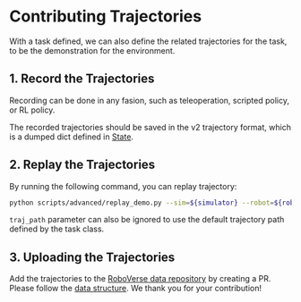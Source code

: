 # Contributing Trajectories

With a task defined, we can also define the related trajectories for the task, to be the demonstration for the environment. 

## 1. Record the Trajectories

Recording can be done in any fasion, such as teleoperation, scripted policy, or RL policy.

The recorded trajectories should be saved in the v2 trajectory format, which is a dumped dict defined in [State](https://roboverse.wiki/metasim/concept/state#trajectory).

## 2. Replay the Trajectories

By running the following command, you can replay trajectory:

```bash
python scripts/advanced/replay_demo.py --sim=${simulator} --robot=${robot_name} --task=${task_name} --traj_path=${path_to_traj}
```

`traj_path` parameter can also be ignored to use the default trajectory path defined by the task class.

## 3. Uploading the Trajectories

Add the trajectories to the [RoboVerse data repository](https://huggingface.co/datasets/RoboVerseOrg/roboverse_data) by creating a PR. Please follow the [data structure](https://roboverse.wiki/metasim/developer_guide/data_structure). We thank you for your contribution!